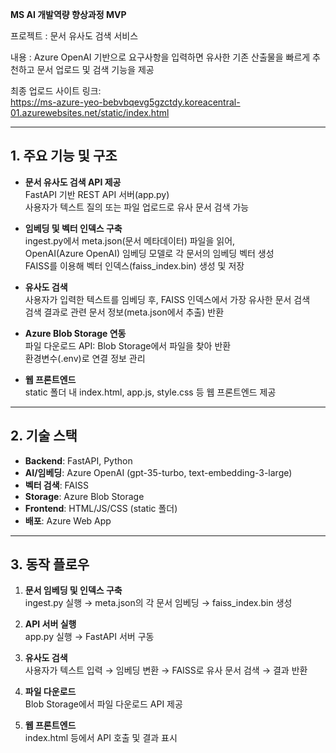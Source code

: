 **MS AI 개발역량 향상과정 MVP**

프로젝트 : 문서 유사도 검색 서비스

내용 : Azure OpenAI 기반으로 요구사항을 입력하면 유사한 기존 산출물을 빠르게 추천하고 문서 업로드 및 검색 기능을 제공

최종 업로드 사이트 링크:  
https://ms-azure-yeo-bebvbqevg5gzctdy.koreacentral-01.azurewebsites.net/static/index.html

---

## 1. 주요 기능 및 구조

- **문서 유사도 검색 API 제공**  
  FastAPI 기반 REST API 서버(app.py)  
  사용자가 텍스트 질의 또는 파일 업로드로 유사 문서 검색 가능

- **임베딩 및 벡터 인덱스 구축**  
  ingest.py에서 meta.json(문서 메타데이터) 파일을 읽어,  
  OpenAI(Azure OpenAI) 임베딩 모델로 각 문서의 임베딩 벡터 생성  
  FAISS를 이용해 벡터 인덱스(faiss_index.bin) 생성 및 저장

- **유사도 검색**  
  사용자가 입력한 텍스트를 임베딩 후, FAISS 인덱스에서 가장 유사한 문서 검색  
  검색 결과로 관련 문서 정보(meta.json에서 추출) 반환

- **Azure Blob Storage 연동**  
  파일 다운로드 API: Blob Storage에서 파일을 찾아 반환  
  환경변수(.env)로 연결 정보 관리

- **웹 프론트엔드**  
  static 폴더 내 index.html, app.js, style.css 등 웹 프론트엔드 제공

---

## 2. 기술 스택

- **Backend**: FastAPI, Python
- **AI/임베딩**: Azure OpenAI (gpt-35-turbo, text-embedding-3-large)
- **벡터 검색**: FAISS
- **Storage**: Azure Blob Storage
- **Frontend**: HTML/JS/CSS (static 폴더)
- **배포**: Azure Web App

---

## 3. 동작 플로우

1. **문서 임베딩 및 인덱스 구축**  
   ingest.py 실행 → meta.json의 각 문서 임베딩 → faiss_index.bin 생성

2. **API 서버 실행**  
   app.py 실행 → FastAPI 서버 구동

3. **유사도 검색**  
   사용자가 텍스트 입력 → 임베딩 변환 → FAISS로 유사 문서 검색 → 결과 반환

4. **파일 다운로드**  
   Blob Storage에서 파일 다운로드 API 제공

5. **웹 프론트엔드**  
   index.html 등에서 API 호출 및 결과 표시

